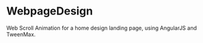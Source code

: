 # WebpageDesign
Web Scroll Animation for a home design landing page, using AngularJS and TweenMax. 
